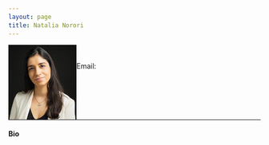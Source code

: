 ```yaml
---
layout: page
title: Natalia Norori
---
```


<img align="left" style="display:inline" src="https://raw.githubusercontent.com/aath0/aath0.github.io/master/assets/img/NataliaNorori_Picture.jpg" alt="Picture of Natalia" style="padding:25px"/> <br/> <br/>
Email: <br/>
<br/>
<br/>
<br/>
<br/>
<br/>

---
#### Bio

 
